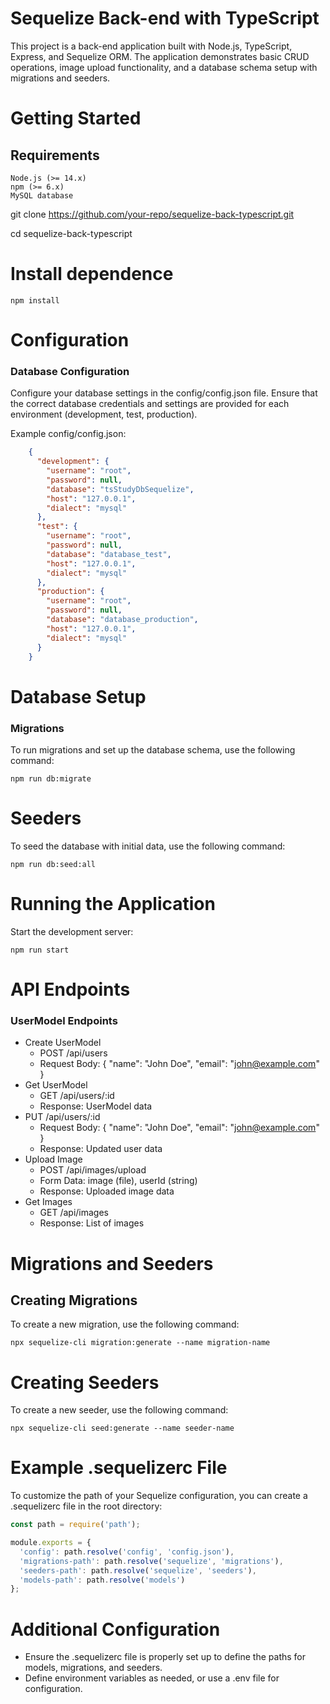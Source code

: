 # Sequelize Back-end with TypeScript
This project is a back-end application built with Node.js, TypeScript, Express, and Sequelize ORM. The application demonstrates basic CRUD operations, image upload functionality, and a database schema setup with migrations and seeders.

# Getting Started
## Requirements
```
Node.js (>= 14.x)
npm (>= 6.x)
MySQL database
```

git clone https://github.com/your-repo/sequelize-back-typescript.git

cd sequelize-back-typescript

# Install dependence
``npm install``

# Configuration
### Database Configuration
Configure your database settings in the
config/config.json file. Ensure that the correct database credentials 
and settings are provided for each environment 
(development, test, production).

Example config/config.json:

```json
    {
      "development": {
        "username": "root",
        "password": null,
        "database": "tsStudyDbSequelize",
        "host": "127.0.0.1",
        "dialect": "mysql"
      },
      "test": {
        "username": "root",
        "password": null,
        "database": "database_test",
        "host": "127.0.0.1",
        "dialect": "mysql"
      },
      "production": {
        "username": "root",
        "password": null,
        "database": "database_production",
        "host": "127.0.0.1",
        "dialect": "mysql"
      }
    }
```

# Database Setup
### Migrations
To run migrations and set up the database schema, use the following command:
```shell
npm run db:migrate
```

# Seeders
To seed the database with initial data, use the following command:

```shell
npm run db:seed:all
```

# Running the Application
Start the development server:

```shell
npm run start
```
# API Endpoints
### UserModel Endpoints
* Create UserModel
    * POST /api/users
    * Request Body: { "name": "John Doe", "email": "john@example.com" }
* Get UserModel
    * GET /api/users/:id
    * Response: UserModel data
* PUT /api/users/:id
    * Request Body: { "name": "John Doe", "email": "john@example.com" }
    * Response: Updated user data
* Upload Image
    * POST /api/images/upload
    * Form Data: image (file), userId (string)
    * Response: Uploaded image data
* Get Images
    * GET /api/images
    * Response: List of images

# Migrations and Seeders
## Creating Migrations
To create a new migration, use the following command:
```shell
npx sequelize-cli migration:generate --name migration-name
```

# Creating Seeders
To create a new seeder, use the following command:
```shell
npx sequelize-cli seed:generate --name seeder-name
```

# Example .sequelizerc File
To customize the path of your Sequelize configuration, 
you can create a .sequelizerc file in the root directory:

```js
const path = require('path');

module.exports = {
  'config': path.resolve('config', 'config.json'),
  'migrations-path': path.resolve('sequelize', 'migrations'),
  'seeders-path': path.resolve('sequelize', 'seeders'),
  'models-path': path.resolve('models')
};
```

# Additional Configuration
* Ensure the .sequelizerc file is properly set up to define the paths for models, migrations, and seeders.
* Define environment variables as needed, or use a .env file for configuration.
